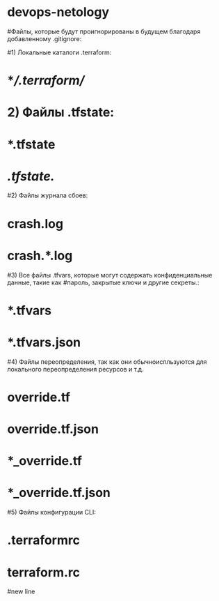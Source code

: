 # devops-netology

#Файлы, которые будут проигнорированы в будущем благодаря добавленному .gitignore:

#1) Локальные каталоги .terraform:
# **/.terraform/*

# 2) Файлы .tfstate: 
# *.tfstate
# *.tfstate.*

#2) Файлы журнала сбоев:
# crash.log
# crash.*.log

#3) Все файлы .tfvars, которые могут содержать конфиденциальные данные, такие как
#пароль, закрытые ключи и другие секреты.:
# *.tfvars
# *.tfvars.json

#4) Файлы переопределения, так как они обычноиспльзуются для локального переопределения ресурсов и т.д.
# override.tf
# override.tf.json
# *_override.tf
# *_override.tf.json

#5) Файлы конфигурации CLI:
# .terraformrc
# terraform.rc
#new line
